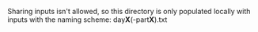 Sharing inputs isn't allowed, so this directory is only populated locally with inputs with the naming scheme: day**X**(-part**X**).txt